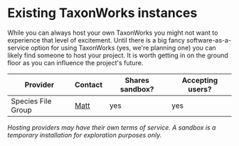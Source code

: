 # Existing TaxonWorks instances

While you can always host your own TaxonWorks you might not want to experience that level of excitement.  Until there is a big fancy software-as-a-service option for using TaxonWorks (yes, we're planning one) you can likely find someone to host your project.  It is worth getting in on the ground floor as you can influence the project's future.

| Provider            | Contact                           | Shares sandbox? | Accepting users?  | 
| --------------------| ----------------------------------|-----------------|-------------------|
| Species File Group  | [Matt](mailto:diapriid@gmail.com) | yes             | yes               |

_Hosting providers may have their own terms of service. A sandbox is a temporary installation for exploration purposes only._
